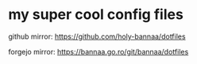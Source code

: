 # my super cool config files
github mirror: <https://github.com/holy-bannaa/dotfiles>

forgejo mirror: <https://bannaa.go.ro/git/bannaa/dotfiles>

